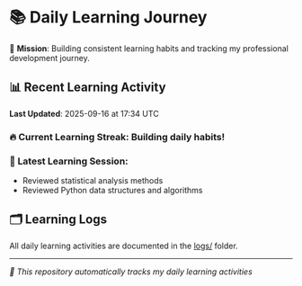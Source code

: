 # 📚 Daily Learning Journey

🎯 **Mission**: Building consistent learning habits and tracking my professional development journey.

## 📊 Recent Learning Activity

**Last Updated**: 2025-09-16 at 17:34 UTC

### 🔥 Current Learning Streak: Building daily habits!

### 📝 Latest Learning Session:
- Reviewed statistical analysis methods
- Reviewed Python data structures and algorithms

## 🗂️ Learning Logs

All daily learning activities are documented in the [logs/](./logs/) folder.

---
*🤖 This repository automatically tracks my daily learning activities*

